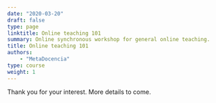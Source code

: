 ```yaml
---
date: "2020-03-20"
draft: false
type: page
linktitle: Online teaching 101
summary: Online synchronous workshop for general online teaching. 
title: Online teaching 101
authors: 
    - "MetaDocencia"
type: course
weight: 1
---
```


Thank you for your interest. More details to come.
